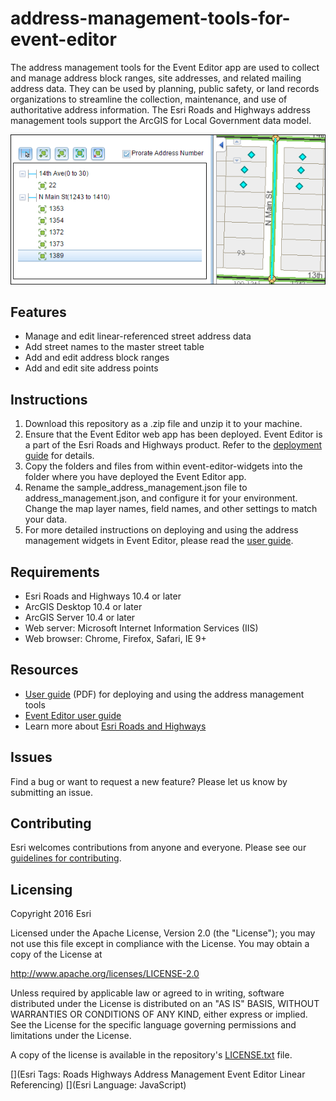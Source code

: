 # address-management-tools-for-event-editor

The address management tools for the Event Editor app are used to collect and manage address block ranges, site addresses, and related mailing address data. 
They can be used by planning, public safety, or land records organizations to streamline the collection, maintenance, and use of authoritative address information. 
The Esri Roads and Highways address management tools support the ArcGIS for Local Government data model.

![Screenshot of app widget](address-management-tools-for-event-editor.png?raw=true)

## Features

* Manage and edit linear-referenced street address data
* Add street names to the master street table
* Add and edit address block ranges
* Add and edit site address points

## Instructions

1. Download this repository as a .zip file and unzip it to your machine.
2. Ensure that the Event Editor web app has been deployed.  Event Editor is a part of the Esri Roads and Highways product.  Refer to the [deployment guide](http://desktop.arcgis.com/en/arcmap/latest/extensions/roads-and-highways/roadway-characteristics-editor-deployment-guide.htm) for details.
3. Copy the folders and files from within event-editor-widgets into the folder where you have deployed the Event Editor app.
4. Rename the sample_address_management.json file to address_management.json, and configure it for your environment.  Change the map layer names, field names, and other settings to match your data.
5. For more detailed instructions on deploying and using the address management widgets in Event Editor, please read the [user guide](https://github.com/Esri/address-management-tools-for-event-editor/blob/master/address-management-user-guide.pdf?raw=true).

## Requirements

* Esri Roads and Highways 10.4 or later
* ArcGIS Desktop 10.4 or later
* ArcGIS Server 10.4 or later
* Web server: Microsoft Internet Information Services (IIS)
* Web browser: Chrome, Firefox, Safari, IE 9+

## Resources

* [User guide](https://github.com/Esri/address-management-tools-for-event-editor/blob/master/address-management-user-guide.pdf?raw=true) (PDF) for deploying and using the address management tools
* [Event Editor user guide](http://desktop.arcgis.com/en/arcmap/latest/extensions/roads-and-highways/roadway-characteristics-editor-user-guide.htm)
* Learn more about [Esri Roads and Highways](http://desktop.arcgis.com/en/arcmap/latest/extensions/roads-and-highways/what-is-roads-and-highways.htm)

## Issues

Find a bug or want to request a new feature?  Please let us know by submitting an issue.

## Contributing

Esri welcomes contributions from anyone and everyone.  Please see our [guidelines for contributing](https://github.com/esri/contributing).

## Licensing

Copyright 2016 Esri

Licensed under the Apache License, Version 2.0 (the "License");
you may not use this file except in compliance with the License.
You may obtain a copy of the License at

   http://www.apache.org/licenses/LICENSE-2.0

Unless required by applicable law or agreed to in writing, software
distributed under the License is distributed on an "AS IS" BASIS,
WITHOUT WARRANTIES OR CONDITIONS OF ANY KIND, either express or implied.
See the License for the specific language governing permissions and
limitations under the License.

A copy of the license is available in the repository's [LICENSE.txt](https://github.com/Esri/address-management-tools-for-event-editor/blob/master/LICENSE.txt?raw=true) file.

[](Esri Tags: Roads Highways Address Management Event Editor Linear Referencing)
[](Esri Language: JavaScript)
